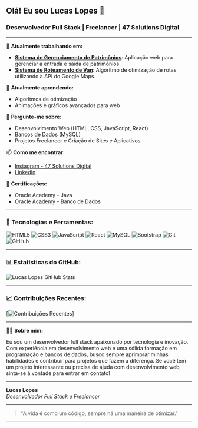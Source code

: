 ## Olá! Eu sou Lucas Lopes 👋

### Desenvolvedor Full Stack | Freelancer | 47 Solutions Digital

---

🔭 **Atualmente trabalhando em:**
- **[Sistema de Gerenciamento de Patrimônios](https://github.com/Lucaslopes47/conpat)**: Aplicação web para gerenciar a entrada e saída de patrimônios.
- **[Sistema de Roteamento de Van](https://colab.research.google.com/drive/1X2Gy3Gp2nPswMW8zGhqYjxh5c2Z5TDxb?usp=sharing)**: Algoritmo de otimização de rotas utilizando a API do Google Maps.

🌱 **Atualmente aprendendo:**
- Algoritmos de otimização
- Animações e gráficos avançados para web

💬 **Pergunte-me sobre:**
- Desenvolvimento Web (HTML, CSS, JavaScript, React)
- Bancos de Dados (MySQL)
- Projetos Freelancer e Criação de Sites e Aplicativos

📫 **Como me encontrar:**
- [Instagram - 47 Solutions Digital](https://www.instagram.com/47_digital_solutions/)
- [LinkedIn](https://www.linkedin.com/in/seu-usuario)

📄 **Certificações:**
- Oracle Academy - Java
- Oracle Academy - Banco de Dados

---

### 🚀 Tecnologias e Ferramentas:

![HTML5](https://img.shields.io/badge/-HTML5-E34F26?style=flat-square&logo=html5&logoColor=white)
![CSS3](https://img.shields.io/badge/-CSS3-1572B6?style=flat-square&logo=css3&logoColor=white)
![JavaScript](https://img.shields.io/badge/-JavaScript-F7DF1E?style=flat-square&logo=javascript&logoColor=black)
![React](https://img.shields.io/badge/-React-61DAFB?style=flat-square&logo=react&logoColor=black)
![MySQL](https://img.shields.io/badge/-MySQL-4479A1?style=flat-square&logo=mysql&logoColor=white)
![Bootstrap](https://img.shields.io/badge/-Bootstrap-563D7C?style=flat-square&logo=bootstrap&logoColor=white)
![Git](https://img.shields.io/badge/-Git-F05032?style=flat-square&logo=git&logoColor=white)
![GitHub](https://img.shields.io/badge/-GitHub-181717?style=flat-square&logo=github&logoColor=white)

---

### 📊 Estatísticas do GitHub:

![Lucas Lopes GitHub Stats](https://github-readme-stats.vercel.app/api?username=Lucaslopes47&show_icons=true&theme=dark)


---

### 📈 Contribuições Recentes:

[![Contribuições Recentes](https://github-readme-streak-stats.herokuapp.com/?user=Lucaslopes47&theme=radical)]

---

👨‍💻 **Sobre mim:**

Eu sou um desenvolvedor full stack apaixonado por tecnologia e inovação. Com experiência em desenvolvimento web e uma sólida formação em programação e bancos de dados, busco sempre aprimorar minhas habilidades e contribuir para projetos que fazem a diferença. Se você tem um projeto interessante ou precisa de ajuda com desenvolvimento web, sinta-se à vontade para entrar em contato!

---

**Lucas Lopes**  
*Desenvolvedor Full Stack e Freelancer*

---

> "A vida é como um código, sempre há uma maneira de otimizar."

---


